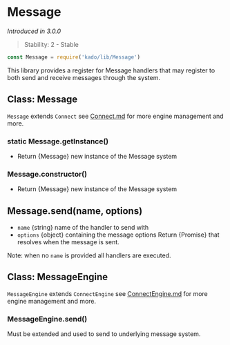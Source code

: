 # Message
*Introduced in 3.0.0*
> Stability: 2 - Stable
```js
const Message = require('kado/lib/Message')
```
This library provides a register for Message handlers that may register to both
send and receive messages through the system.

## Class: Message
`Message` extends `Connect` see [Connect.md](./Connect.md) for more engine
management and more.

### static Message.getInstance()
* Return {Message} new instance of the Message system

### Message.constructor()
* Return {Message} new instance of the Message system

## Message.send(name, options)
* `name` {string} name of the handler to send with
* `options` {object} containing the message options
Return {Promise} that resolves when the message is sent.

Note: when no `name` is provided all handlers are executed.

## Class: MessageEngine
`MessageEngine` extends `ConnectEngine` see
[ConnectEngine.md](./ConnectEngine.md) for more engine management and more.

### MessageEngine.send()
Must be extended and used to send to underlying message system.
